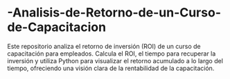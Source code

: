 # -Analisis-de-Retorno-de-un-Curso-de-Capacitacion
Este repositorio analiza el retorno de inversión (ROI) de un curso de capacitación para empleados. Calcula el ROI, el tiempo para recuperar la inversión y utiliza Python para visualizar el retorno acumulado a lo largo del tiempo, ofreciendo una visión clara de la rentabilidad de la capacitación.
